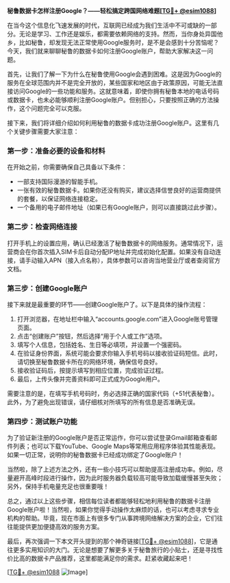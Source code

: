 **秘鲁数据卡怎样注册Google？——轻松搞定跨国网络难题[[TG💪+ @esim1088](https://t.me/s/esim1088)]**

在当今这个信息化飞速发展的时代，互联网已经成为我们生活中不可或缺的一部分。无论是学习、工作还是娱乐，都需要依赖网络的支持。然而，当你身处异国他乡，比如秘鲁，却发现无法正常使用Google服务时，是不是会感到十分苦恼呢？今天，我们就来聊聊秘鲁的数据卡如何注册Google账户，帮助大家解决这一问题。

首先，让我们了解一下为什么在秘鲁使用Google会遇到困难。这是因为Google的服务在全球范围内并不是完全开放的，某些国家和地区由于政策原因，可能无法直接访问Google的一些功能和服务。这就意味着，即使你拥有秘鲁本地的电话号码或数据卡，也未必能够顺利注册Google账户。但别担心，只要按照正确的方法操作，这个问题完全可以克服。

接下来，我们将详细介绍如何利用秘鲁的数据卡成功注册Google账户。这里有几个关键步骤需要大家注意：

### 第一步：准备必要的设备和材料

在开始之前，你需要确保自己具备以下条件：
- 一部支持国际漫游的智能手机。
- 一张有效的秘鲁数据卡。如果你还没有购买，建议选择信誉良好的运营商提供的套餐，以保证网络连接稳定。
- 一个备用的电子邮件地址（如果已有Google账户，则可以直接跳过此步骤）。

### 第二步：检查网络连接

打开手机上的设置应用，确认已经激活了秘鲁数据卡的网络服务。通常情况下，运营商会在你首次插入SIM卡后自动分配IP地址并完成初始化配置。如果没有自动连接，请手动输入APN（接入点名称），具体参数可以咨询当地营业厅或者查阅官方文档。

### 第三步：创建Google账户

接下来就是最重要的环节——创建Google账户了。以下是具体的操作流程：
1. 打开浏览器，在地址栏中输入“accounts.google.com”进入Google账号管理页面。
2. 点击“创建账户”按钮，然后选择“用于个人或工作”选项。
3. 填写个人信息，包括姓名、生日等必填项，并设置一个强密码。
4. 在验证身份界面，系统可能会要求你输入手机号码以接收验证码短信。此时，请切换至秘鲁数据卡所在的网络环境，确保信号良好。
5. 接收验证码后，按提示填写到相应位置，完成验证过程。
6. 最后，上传头像并完善资料即可正式成为Google用户。

需要注意的是，在填写手机号码时，务必选择正确的国家代码（+51代表秘鲁）。此外，为了避免出现错误，请仔细核对所填写的所有信息是否准确无误。

### 第四步：测试账户功能

为了验证新注册的Google账户是否正常运作，你可以尝试登录Gmail邮箱查看邮件列表；也可以下载YouTube、Google Maps等常用应用程序体验其性能表现。如果一切正常，说明你的秘鲁数据卡已经成功绑定了Google账户！

当然啦，除了上述方法之外，还有一些小技巧可以帮助提高注册成功率。例如，尽量避开高峰时段进行操作，因为此时服务器负载较高可能导致加载缓慢甚至失败；另外，保持手机电量充足也很重要哦！

总之，通过以上这些步骤，相信每位读者都能够轻松地利用秘鲁的数据卡注册Google账户啦！当然啦，如果你觉得手动操作太麻烦的话，也可以考虑寻求专业机构的帮助。毕竟，现在市面上有很多专门从事跨境网络解决方案的企业，它们往往能提供更加便捷高效的服务方案。

最后，再次强调一下本文开头提到的那个神奇链接[[TG💪+ @esim1088](https://t.me/s/esim1088)]，它是通往更多实用知识的大门。无论是想要了解更多关于秘鲁旅行的小贴士，还是寻找性价比高的数据卡产品推荐，这里都能满足你的需求。赶紧收藏起来吧！

[[TG💪+ @esim1088](https://t.me/s/esim1088) ![Image](https://i.postimg.cc/4NQfJmqS/Snipaste-2025-05-13-00-14-12.png)]